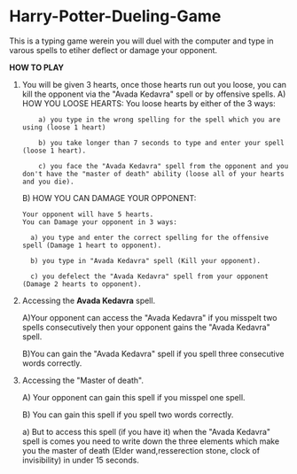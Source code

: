 # Harry-Potter-Dueling-Game  
  
This is a typing game werein you will duel with the computer and type in varous spells to etiher deflect or damage your opponent.  
  
**HOW TO PLAY**  
1) You will be given 3 hearts, once those hearts run out you loose, you can kill the opponent via the "Avada Kedavra" spell or by offensive spells.
   A) HOW YOU LOOSE HEARTS:
        You loose hearts by either of the 3 ways:  

           a) you type in the wrong spelling for the spell which you are using (loose 1 heart)   

           b) you take longer than 7 seconds to type and enter your spell (loose 1 heart). 

           c) you face the "Avada Kedavra" spell from the opponent and you don't have the "master of death" ability (loose all of your hearts and you die). 

   B) HOW YOU CAN DAMAGE YOUR OPPONENT:  

       Your opponent will have 5 hearts.  
       You can Damage your opponent in 3 ways:  

         a) you type and enter the correct spelling for the offensive spell (Damage 1 heart to opponent).  

         b) you type in "Avada Kedavra" spell (Kill your opponent). 

         c) you defelect the "Avada Kedavra" spell from your opponent (Damage 2 hearts to opponent). 

2) Accessing the **Avada Kedavra** spell.  

   A)Your opponent can access the "Avada Kedavra" if you misspelt two spells consecutively then your opponent gains the "Avada Kedavra" spell.  
  
   B)You can gain the "Avada Kedavra" spell if you spell three consecutive words correctly.  

3) Accessing the "Master of death". 

   A) Your opponent can gain this spell if you misspel one spell. 
  
   B) You can gain this spell if you spell two words correctly.

    a) But to access this spell (if you have it) when the "Avada Kedavra" spell is comes you need to write down the three elements which make you the master of death (Elder wand,resserection stone, clock of invisibility) in under 15 seconds.
